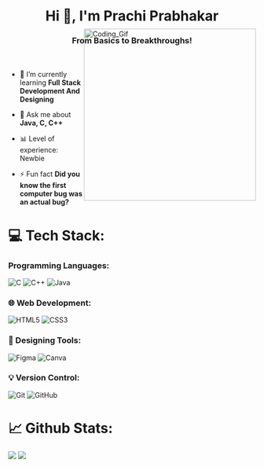 <h1 align="center">Hi 👋, I'm Prachi Prabhakar</h1>
<h3 align="center">From Basics to Breakthroughs!</h3>
<img align ="right" alt="Coding_Gif" style="width: 350px; height: auto; margin-top: -50px;" src="https://mir-s3-cdn-cf.behance.net/project_modules/hd/06f21a161921919.63cd7887d0a70.gif">ㅤ ㅤㅤㅤㅤ

- 🌱 I’m currently learning **Full Stack Development And Designing**

- 💬 Ask me about **Java, C, C++**

- 📊 Level of experience: Newbie

- ⚡ Fun fact **Did you know the first computer bug was an actual bug?**

<h1 style="text-decoration: none;">💻 Tech Stack:</h1>

### Programming Languages:
![C](https://img.shields.io/badge/c-%2300599C.svg?style=flat-square&logo=c&logoColor=white)
![C++](https://img.shields.io/badge/c++-%2300599C.svg?style=flat-square&logo=c%2B%2B&logoColor=white)
![Java](https://img.shields.io/badge/java-%23ED8B00.svg?style=flat-square&logo=openjdk&logoColor=white)

### 🌐 Web Development:
![HTML5](https://img.shields.io/badge/html5-%23E34F26.svg?style=flat-square&logo=html5&logoColor=white)
![CSS3](https://img.shields.io/badge/css3-%231572B6.svg?style=flat-square&logo=css3&logoColor=white)

### 🎨 Designing Tools:
![Figma](https://img.shields.io/badge/figma-%23F24E1E.svg?style=flat-square&logo=figma&logoColor=white)
![Canva](https://img.shields.io/badge/Canva-%2300C4CC.svg?style=flat-square&logo=Canva&logoColor=white)

### 💡 Version Control:
![Git](https://img.shields.io/badge/git-%23F05033.svg?style=flat-square&logo=git&logoColor=white)
![GitHub](https://img.shields.io/badge/github-%23121011.svg?style=flat-square&logo=github&logoColor=white)

<!---# 📈 Github Stats:

<div style="display: flex; justify-content: center; align-items: center; gap: 20px;">
  <img src="https://github-readme-stats.vercel.app/api?username=pr4chi-09&show_icons=true&locale=en" alt="pr4chi-09" style="width: 415px;"/>
  <img src="https://github-readme-streak-stats.herokuapp.com/?user=pr4chi-09&" alt="pr4chi-09" style="width: 440px;"/>
</div>--->

# 📈 Github Stats:
![](https://github-readme-stats.vercel.app/api?username=73LIX&theme=tokyonight&hide_border=false&include_all_commits=false&count_private=false)
![](https://github-readme-streak-stats.herokuapp.com/?user=73LIX&theme=tokyonight&hide_border=false)<br/>

<!---
Pr4chi-09/Pr4chi-09 is a ✨ special ✨ repository because its `README.md` (this file) appears on your GitHub profile.
You can click the Preview link to take a look at your changes.
--->
